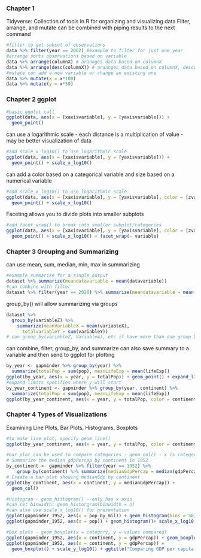 ### Chapter 1  
Tidyverse: Collection of tools in R for organizing and visualizing data 
Filter, arrange, and mutate can be combined with piping results to the next command
``` r
#filter to get subset of observations
data %>% filter(year == 2002) #example to filter for just one year
#arrange sorts observations based on variable
data %>% arrange(columnX) # arannges data based on columnX
data %>% arrange(desc(columnX)) # arannges data based on columnX, descending
#mutate can add a new variable or change an existing one
data %>% mutate(x = x*100)
data %>% mutate(y = x*50)
```
### Chapter 2 ggplot  
```r
#basic ggplot call
ggplot(data, aes(x = [xaxisvariable], y = [yaxisvariable])) +
  geom_point()
 ```
can use a logarithmic scale - each distance is a multiplication of value - may be better visualization of data  
```r
#add scale_x_log10() to use logarithmic scale
ggplot(data, aes(x = [xaxisvariable], y = [yaxisvariable])) +
  geom_point() + scale_x_log10()
```
can add a color based on a categorical variable and size based on a numerical variable    
```r
#add scale_x_log10() to use logarithmic scale
ggplot(data, aes(x = [xaxisvariable], y = [yaxisvariable], color = [zvariable], size = [zzvariable])) +
  geom_point() + scale_x_log10()
```
Faceting allows you to divide plots into smaller subplots  
```r
#add facet_wrap() to break into smaller subplot/categories  
ggplot(data, aes(x = [xaxisvariable], y = [yaxisvariable], color = [zvariable], size = [zzvariable])) +
  geom_point() + scale_x_log10() + facet_wrap(~ variable)
```
### Chapter 3 Grouping and Summarizing  
can use mean, sum, median, min, max in summarizing
```r
#example summarize for a single output
dataset %>% summarize(meandatavariable = mean(datavariable))
#can combine with filter
dataset %>% filter(year == 2020) %>% summarize(meandatavariable = mean(datavariable), totalYvariable = sum(Yvariable))
```
group_by() will allow summarizing via groups  
```r
dataset %>%
  group_by(variableZ) %>%
    summarize(meanVariableX = mean(variableX),
      totalvariableY = sum(variableY))
# can group_by(variableZ, VariableA), etc if have more than one group by - use same parenthetical
```
can combine, filter, group_by, and summarize 
can also save summary to a variable and then send to ggplot for plotting
```r
by_year <- gapminder %>% group_by(year) %>% 
  summarize(totalPop = sum(pop), meanLifeExp = mean(lifeExp))
ggplot(by_year, aes(x = year, y = totalPop)) + geom_point() + expand_limits(y = 0) 
#expand limits specifies where y will start
by_year_continent <- gapminder %>% group_by(year, continent) %>% 
  summarize(totalPop = sum(pop), meanLifeExp = mean(lifeExp))
ggplot(by_year_continent, aes(x = year, y = totalPop, color = continent)) + geom_point() + expand_limits(y = 0) 
```
### Chapter 4 Types of Visualizations  
Examining Line Plots, Bar Plots, Histograms, Boxplots  
```r
#to make line plot, specify geom_line()
ggplot(by_year_continent, aes(x = year, y = totalPop, color = continent)) + geom_line() + expand_limits(y = 0) 

#bar plot can be used to compare categories - geom_col() - x is categorical variable, y is measurement
# Summarize the median gdpPercap by continent in 1952
by_continent <- gapminder %>% filter(year == 1952) %>%
    group_by(continent) %>% summarize(medianGdpPercap = median(gdpPercap))
# Create a bar plot showing medianGdp by continent
ggplot(by_continent, aes(x = continent, y = medianGdpPercap)) + 
  geom_col()

#Histogram - geom_histogram() - only has x axis
#can set binwidth: geom_historgram(binwidth = n)
#can also use scale_x_log10() for presentation
ggplot(gapminder_1952, aes(x = pop_by_mil)) + geom_histogram(bins = 50)
ggplot(gapminder_1952, aes(x = pop)) + geom_histogram()+ scale_x_log10()

#Box plots - geom_boxplot(x = category, y = values compared)
ggplot(gapminder_1952, aes(x = continent, y = gdpPercap)) + geom_boxplot() + scale_y_log10()
ggplot(gapminder_1952, aes(x = continent, y = gdpPercap)) +
  geom_boxplot() + scale_y_log10() + ggtitle("Comparing GDP per capita across continents")

```
